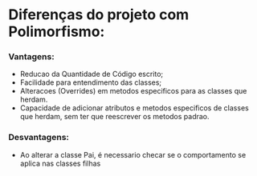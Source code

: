 # Diferenças do projeto com Polimorfismo:
### Vantagens:
- Reducao da Quantidade de Código escrito;
- Facilidade para entendimento das classes;
- Alteracoes (Overrides) em metodos especificos para as classes que herdam.
- Capacidade de adicionar atributos e metodos especificos de classes que herdam, sem ter que reescrever os metodos padrao.
### Desvantagens:
- Ao alterar a classe Pai, é necessario checar se o comportamento se aplica nas classes filhas